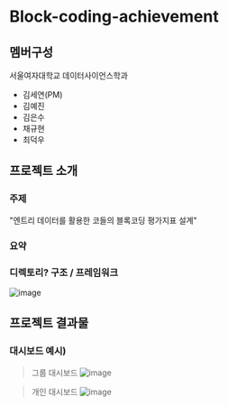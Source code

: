 # Block-coding-achievement

## 멤버구성
서울여자대학교 데이터사이언스학과
- 김세연(PM)
- 김예진
- 김은수
- 채규현
- 최덕우

## 프로젝트 소개
### 주제
"엔트리 데이터를 활용한 코들의 블록코딩 평가지표 설계"

### 요약

### 디렉토리? 구조 / 프레임워크
![image](https://github.com/seyeon78/Block-coding-achievement/assets/150774437/e25523e0-9c15-4137-b04a-68da98a565c4)



## 프로젝트 결과물
### 대시보드 예시)

> 그룹 대시보드
> ![image](https://github.com/seyeon78/Block-coding-achievement/assets/150774437/6078e39d-b167-42d5-9b8c-ef86f9e5b5a2)

> 개인 대시보드
> ![image](https://github.com/seyeon78/Block-coding-achievement/assets/150774437/9c9589d3-ca38-437d-a6e8-bcc539dd43a1)





